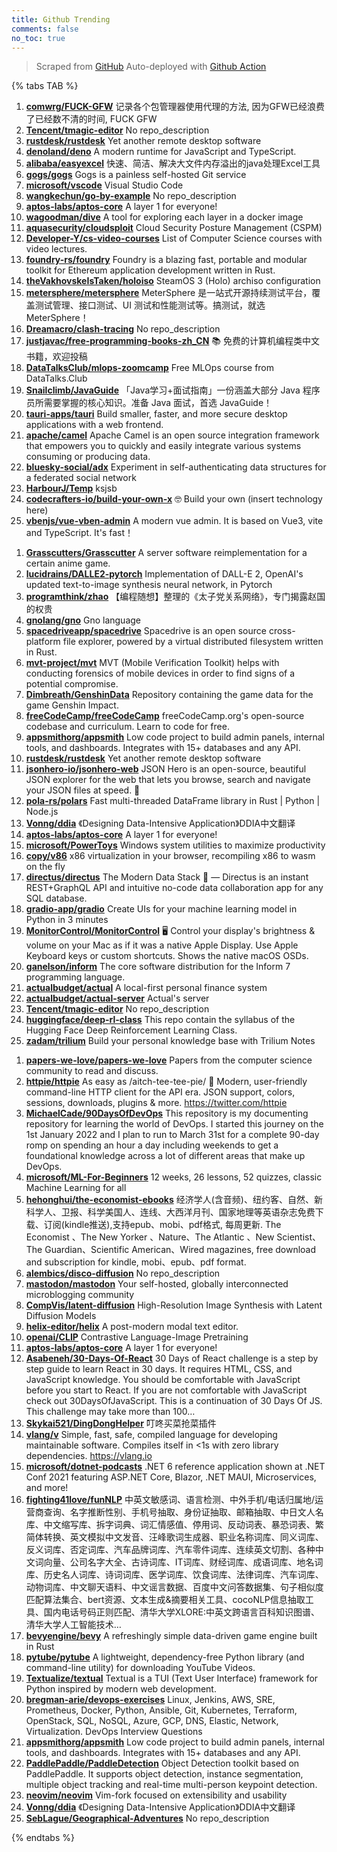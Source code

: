 ```yaml
---
title: Github Trending
comments: false
no_toc: true
---
```


> Scraped from [GitHub](https://github.com/trending)
Auto-deployed with [Github Action](https://docs.github.com/en/actions)

{% tabs TAB %}
<!-- tab Daily -->
1. [**comwrg/FUCK-GFW**](https://github.com/comwrg/FUCK-GFW)
记录各个包管理器使用代理的方法, 因为GFW已经浪费了已经数不清的时间, FUCK GFW
2. [**Tencent/tmagic-editor**](https://github.com/Tencent/tmagic-editor)
No repo_description
3. [**rustdesk/rustdesk**](https://github.com/rustdesk/rustdesk)
Yet another remote desktop software
4. [**denoland/deno**](https://github.com/denoland/deno)
A modern runtime for JavaScript and TypeScript.
5. [**alibaba/easyexcel**](https://github.com/alibaba/easyexcel)
快速、简洁、解决大文件内存溢出的java处理Excel工具
6. [**gogs/gogs**](https://github.com/gogs/gogs)
Gogs is a painless self-hosted Git service
7. [**microsoft/vscode**](https://github.com/microsoft/vscode)
Visual Studio Code
8. [**wangkechun/go-by-example**](https://github.com/wangkechun/go-by-example)
No repo_description
9. [**aptos-labs/aptos-core**](https://github.com/aptos-labs/aptos-core)
A layer 1 for everyone!
10. [**wagoodman/dive**](https://github.com/wagoodman/dive)
A tool for exploring each layer in a docker image
11. [**aquasecurity/cloudsploit**](https://github.com/aquasecurity/cloudsploit)
Cloud Security Posture Management (CSPM)
12. [**Developer-Y/cs-video-courses**](https://github.com/Developer-Y/cs-video-courses)
List of Computer Science courses with video lectures.
13. [**foundry-rs/foundry**](https://github.com/foundry-rs/foundry)
Foundry is a blazing fast, portable and modular toolkit for Ethereum application development written in Rust.
14. [**theVakhovskeIsTaken/holoiso**](https://github.com/theVakhovskeIsTaken/holoiso)
SteamOS 3 (Holo) archiso configuration
15. [**metersphere/metersphere**](https://github.com/metersphere/metersphere)
MeterSphere 是一站式开源持续测试平台，覆盖测试管理、接口测试、UI 测试和性能测试等。搞测试，就选 MeterSphere！
16. [**Dreamacro/clash-tracing**](https://github.com/Dreamacro/clash-tracing)
No repo_description
17. [**justjavac/free-programming-books-zh_CN**](https://github.com/justjavac/free-programming-books-zh_CN)
📚 免费的计算机编程类中文书籍，欢迎投稿
18. [**DataTalksClub/mlops-zoomcamp**](https://github.com/DataTalksClub/mlops-zoomcamp)
Free MLOps course from DataTalks.Club
19. [**Snailclimb/JavaGuide**](https://github.com/Snailclimb/JavaGuide)
「Java学习+面试指南」一份涵盖大部分 Java 程序员所需要掌握的核心知识。准备 Java 面试，首选 JavaGuide！
20. [**tauri-apps/tauri**](https://github.com/tauri-apps/tauri)
Build smaller, faster, and more secure desktop applications with a web frontend.
21. [**apache/camel**](https://github.com/apache/camel)
Apache Camel is an open source integration framework that empowers you to quickly and easily integrate various systems consuming or producing data.
22. [**bluesky-social/adx**](https://github.com/bluesky-social/adx)
Experiment in self-authenticating data structures for a federated social network
23. [**HarbourJ/Temp**](https://github.com/HarbourJ/Temp)
ksjsb
24. [**codecrafters-io/build-your-own-x**](https://github.com/codecrafters-io/build-your-own-x)
🤓 Build your own (insert technology here)
25. [**vbenjs/vue-vben-admin**](https://github.com/vbenjs/vue-vben-admin)
A modern vue admin. It is based on Vue3, vite and TypeScript. It's fast！
<!-- endtab -->
<!-- tab Weekly -->
1. [**Grasscutters/Grasscutter**](https://github.com/Grasscutters/Grasscutter)
A server software reimplementation for a certain anime game.
2. [**lucidrains/DALLE2-pytorch**](https://github.com/lucidrains/DALLE2-pytorch)
Implementation of DALL-E 2, OpenAI's updated text-to-image synthesis neural network, in Pytorch
3. [**programthink/zhao**](https://github.com/programthink/zhao)
【编程随想】整理的《太子党关系网络》，专门揭露赵国的权贵
4. [**gnolang/gno**](https://github.com/gnolang/gno)
Gno language
5. [**spacedriveapp/spacedrive**](https://github.com/spacedriveapp/spacedrive)
Spacedrive is an open source cross-platform file explorer, powered by a virtual distributed filesystem written in Rust.
6. [**mvt-project/mvt**](https://github.com/mvt-project/mvt)
MVT (Mobile Verification Toolkit) helps with conducting forensics of mobile devices in order to find signs of a potential compromise.
7. [**Dimbreath/GenshinData**](https://github.com/Dimbreath/GenshinData)
Repository containing the game data for the game Genshin Impact.
8. [**freeCodeCamp/freeCodeCamp**](https://github.com/freeCodeCamp/freeCodeCamp)
freeCodeCamp.org's open-source codebase and curriculum. Learn to code for free.
9. [**appsmithorg/appsmith**](https://github.com/appsmithorg/appsmith)
Low code project to build admin panels, internal tools, and dashboards. Integrates with 15+ databases and any API.
10. [**rustdesk/rustdesk**](https://github.com/rustdesk/rustdesk)
Yet another remote desktop software
11. [**jsonhero-io/jsonhero-web**](https://github.com/jsonhero-io/jsonhero-web)
JSON Hero is an open-source, beautiful JSON explorer for the web that lets you browse, search and navigate your JSON files at speed. 🚀
12. [**pola-rs/polars**](https://github.com/pola-rs/polars)
Fast multi-threaded DataFrame library in Rust | Python | Node.js
13. [**Vonng/ddia**](https://github.com/Vonng/ddia)
《Designing Data-Intensive Application》DDIA中文翻译
14. [**aptos-labs/aptos-core**](https://github.com/aptos-labs/aptos-core)
A layer 1 for everyone!
15. [**microsoft/PowerToys**](https://github.com/microsoft/PowerToys)
Windows system utilities to maximize productivity
16. [**copy/v86**](https://github.com/copy/v86)
x86 virtualization in your browser, recompiling x86 to wasm on the fly
17. [**directus/directus**](https://github.com/directus/directus)
The Modern Data Stack 🐰 — Directus is an instant REST+GraphQL API and intuitive no-code data collaboration app for any SQL database.
18. [**gradio-app/gradio**](https://github.com/gradio-app/gradio)
Create UIs for your machine learning model in Python in 3 minutes
19. [**MonitorControl/MonitorControl**](https://github.com/MonitorControl/MonitorControl)
🖥 Control your display's brightness & volume on your Mac as if it was a native Apple Display. Use Apple Keyboard keys or custom shortcuts. Shows the native macOS OSDs.
20. [**ganelson/inform**](https://github.com/ganelson/inform)
The core software distribution for the Inform 7 programming language.
21. [**actualbudget/actual**](https://github.com/actualbudget/actual)
A local-first personal finance system
22. [**actualbudget/actual-server**](https://github.com/actualbudget/actual-server)
Actual's server
23. [**Tencent/tmagic-editor**](https://github.com/Tencent/tmagic-editor)
No repo_description
24. [**huggingface/deep-rl-class**](https://github.com/huggingface/deep-rl-class)
This repo contain the syllabus of the Hugging Face Deep Reinforcement Learning Class.
25. [**zadam/trilium**](https://github.com/zadam/trilium)
Build your personal knowledge base with Trilium Notes
<!-- endtab -->
<!-- tab Monthly -->
1. [**papers-we-love/papers-we-love**](https://github.com/papers-we-love/papers-we-love)
Papers from the computer science community to read and discuss.
2. [**httpie/httpie**](https://github.com/httpie/httpie)
As easy as /aitch-tee-tee-pie/ 🥧 Modern, user-friendly command-line HTTP client for the API era. JSON support, colors, sessions, downloads, plugins & more. https://twitter.com/httpie
3. [**MichaelCade/90DaysOfDevOps**](https://github.com/MichaelCade/90DaysOfDevOps)
This repository is my documenting repository for learning the world of DevOps. I started this journey on the 1st January 2022 and I plan to run to March 31st for a complete 90-day romp on spending an hour a day including weekends to get a foundational knowledge across a lot of different areas that make up DevOps.
4. [**microsoft/ML-For-Beginners**](https://github.com/microsoft/ML-For-Beginners)
12 weeks, 26 lessons, 52 quizzes, classic Machine Learning for all
5. [**hehonghui/the-economist-ebooks**](https://github.com/hehonghui/the-economist-ebooks)
经济学人(含音频)、纽约客、自然、新科学人、卫报、科学美国人、连线、大西洋月刊、国家地理等英语杂志免费下载、订阅(kindle推送),支持epub、mobi、pdf格式, 每周更新. The Economist 、The New Yorker 、Nature、The Atlantic 、New Scientist、The Guardian、Scientific American、Wired magazines, free download and subscription for kindle, mobi、epub、pdf format.
6. [**alembics/disco-diffusion**](https://github.com/alembics/disco-diffusion)
No repo_description
7. [**mastodon/mastodon**](https://github.com/mastodon/mastodon)
Your self-hosted, globally interconnected microblogging community
8. [**CompVis/latent-diffusion**](https://github.com/CompVis/latent-diffusion)
High-Resolution Image Synthesis with Latent Diffusion Models
9. [**helix-editor/helix**](https://github.com/helix-editor/helix)
A post-modern modal text editor.
10. [**openai/CLIP**](https://github.com/openai/CLIP)
Contrastive Language-Image Pretraining
11. [**aptos-labs/aptos-core**](https://github.com/aptos-labs/aptos-core)
A layer 1 for everyone!
12. [**Asabeneh/30-Days-Of-React**](https://github.com/Asabeneh/30-Days-Of-React)
30 Days of React challenge is a step by step guide to learn React in 30 days. It requires HTML, CSS, and JavaScript knowledge. You should be comfortable with JavaScript before you start to React. If you are not comfortable with JavaScript check out 30DaysOfJavaScript. This is a continuation of 30 Days Of JS. This challenge may take more than 100…
13. [**Skykai521/DingDongHelper**](https://github.com/Skykai521/DingDongHelper)
叮咚买菜抢菜插件
14. [**vlang/v**](https://github.com/vlang/v)
Simple, fast, safe, compiled language for developing maintainable software. Compiles itself in <1s with zero library dependencies. https://vlang.io
15. [**microsoft/dotnet-podcasts**](https://github.com/microsoft/dotnet-podcasts)
.NET 6 reference application shown at .NET Conf 2021 featuring ASP.NET Core, Blazor, .NET MAUI, Microservices, and more!
16. [**fighting41love/funNLP**](https://github.com/fighting41love/funNLP)
中英文敏感词、语言检测、中外手机/电话归属地/运营商查询、名字推断性别、手机号抽取、身份证抽取、邮箱抽取、中日文人名库、中文缩写库、拆字词典、词汇情感值、停用词、反动词表、暴恐词表、繁简体转换、英文模拟中文发音、汪峰歌词生成器、职业名称词库、同义词库、反义词库、否定词库、汽车品牌词库、汽车零件词库、连续英文切割、各种中文词向量、公司名字大全、古诗词库、IT词库、财经词库、成语词库、地名词库、历史名人词库、诗词词库、医学词库、饮食词库、法律词库、汽车词库、动物词库、中文聊天语料、中文谣言数据、百度中文问答数据集、句子相似度匹配算法集合、bert资源、文本生成&摘要相关工具、cocoNLP信息抽取工具、国内电话号码正则匹配、清华大学XLORE:中英文跨语言百科知识图谱、清华大学人工智能技术…
17. [**bevyengine/bevy**](https://github.com/bevyengine/bevy)
A refreshingly simple data-driven game engine built in Rust
18. [**pytube/pytube**](https://github.com/pytube/pytube)
A lightweight, dependency-free Python library (and command-line utility) for downloading YouTube Videos.
19. [**Textualize/textual**](https://github.com/Textualize/textual)
Textual is a TUI (Text User Interface) framework for Python inspired by modern web development.
20. [**bregman-arie/devops-exercises**](https://github.com/bregman-arie/devops-exercises)
Linux, Jenkins, AWS, SRE, Prometheus, Docker, Python, Ansible, Git, Kubernetes, Terraform, OpenStack, SQL, NoSQL, Azure, GCP, DNS, Elastic, Network, Virtualization. DevOps Interview Questions
21. [**appsmithorg/appsmith**](https://github.com/appsmithorg/appsmith)
Low code project to build admin panels, internal tools, and dashboards. Integrates with 15+ databases and any API.
22. [**PaddlePaddle/PaddleDetection**](https://github.com/PaddlePaddle/PaddleDetection)
Object Detection toolkit based on PaddlePaddle. It supports object detection, instance segmentation, multiple object tracking and real-time multi-person keypoint detection.
23. [**neovim/neovim**](https://github.com/neovim/neovim)
Vim-fork focused on extensibility and usability
24. [**Vonng/ddia**](https://github.com/Vonng/ddia)
《Designing Data-Intensive Application》DDIA中文翻译
25. [**SebLague/Geographical-Adventures**](https://github.com/SebLague/Geographical-Adventures)
No repo_description
<!-- endtab -->
{% endtabs %}
